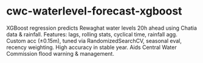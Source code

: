 # cwc-waterlevel-forecast-xgboost
XGBoost regression predicts Rewaghat water levels 20h ahead using Chatia data &amp; rainfall. Features: lags, rolling stats, cyclical time, rainfall agg. Custom acc (±0.15m), tuned via RandomizedSearchCV, seasonal eval, recency weighting. High accuracy in stable year. Aids Central Water Commission flood warning &amp; management.
